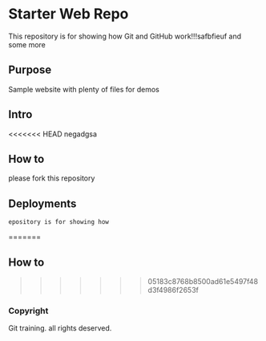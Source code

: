 # Starter Web Repo

This repository is for showing how Git and GitHub work!!!safbfieuf
and some more

## Purpose

Sample website with plenty of files for demos

## Intro

<<<<<<< HEAD
	negadgsa
	
## How to

please fork this repository

## Deployments

	epository is for showing how 
=======
## How to
>>>>>>> 05183c8768b8500ad61e5497f48d3f4986f2653f

### Copyright

Git training.
all rights deserved.